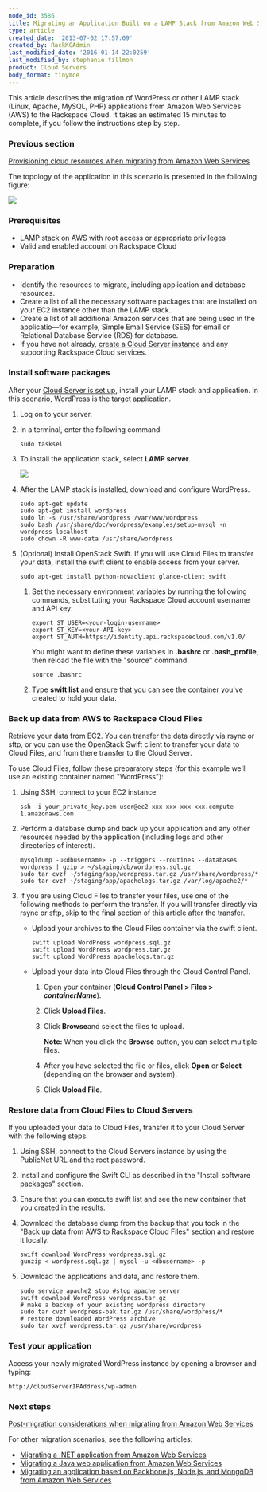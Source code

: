 ```yaml
---
node_id: 3586
title: Migrating an Application Built on a LAMP Stack from Amazon Web Services
type: article
created_date: '2013-07-02 17:57:09'
created_by: RackKCAdmin
last_modified_date: '2016-01-14 22:0259'
last_modified_by: stephanie.fillmon
product: Cloud Servers
body_format: tinymce
---
```


This article describes the migration of WordPress or other LAMP stack
(Linux, Apache, MySQL, PHP) applications from Amazon Web Services (AWS)
to the Rackspace Cloud. It takes an estimated 15 minutes to complete, if
you follow the instructions step by step.

### Previous section

[Provisioning cloud resources when migrating from Amazon Web
Services](http://www.rackspace.com/knowledge_center/article/provisioning-cloud-resources-when-migrating-from-amazon-web-services)

The topology of the application in this scenario is presented in the
following figure:

![](/knowledge_center/sites/default/files/field/image/4.1-1a.jpg)

### Prerequisites

-   LAMP stack on AWS with root access or appropriate privileges
-   Valid and enabled account on Rackspace Cloud

### Preparation

-   Identify the resources to migrate, including application and
    database resources.
-   Create a list of all the necessary software packages that are
    installed on your EC2 instance other than the LAMP stack.
-   Create a list of all additional Amazon services that are being used
    in the applicatio&mdash;for example, Simple Email Service (SES) for email
    or Relational Database Service (RDS) for database.
-   If you have not already, [create a Cloud Server
    instance](/knowledge_center/article/provisioning-cloud-services-to-migrate-from-amazon-web-services)
    and any supporting Rackspace Cloud services.

### Install software packages

After your [Cloud Server is set
up](/knowledge_center/article/provisioning-cloud-services-to-migrate-from-amazon-web-services),
install your LAMP stack and application. In this scenario, WordPress is
the target application.

1.  Log on to your server.
2.  In a terminal, enter the following command:

        sudo tasksel

3.  To install the application stack, select **LAMP server**.

    ![](/knowledge_center/sites/default/files/field/image/4.1-5.png)

4.  After the LAMP stack is installed, download and configure WordPress.

        sudo apt-get update
        sudo apt-get install wordpress
        sudo ln -s /usr/share/wordpress /var/www/wordpress
        sudo bash /usr/share/doc/wordpress/examples/setup-mysql -n wordpress localhost
        sudo chown -R www-data /usr/share/wordpress

5.  (Optional) Install OpenStack Swift. If you will use Cloud Files to
    transfer your data, install the swift client to enable access from
    your server.

        sudo apt-get install python-novaclient glance-client swift

    1.  Set the necessary environment variables by running the following
        commands, substituting your Rackspace Cloud account username and
        API key:

            export ST_USER=<your-login-username>
            export ST_KEY=<your-API-key>
            export ST_AUTH=https://identity.api.rackspacecloud.com/v1.0/

        You might want to define these variables in **.bashrc** or
        **.bash\_profile**, then reload the file with the "source"
        command.

            source .bashrc

    2.  Type **swift list** and ensure that you can see the container
        you've created to hold your data.

### Back up data from AWS to Rackspace Cloud Files

Retrieve your data from EC2. You can transfer the data directly via
rsync or sftp, or you can use the OpenStack Swift client to transfer
your data to Cloud Files, and from there transfer to the Cloud Server.

To use Cloud Files, follow these preparatory steps (for this example
we'll use an existing container named "WordPress"):

1.  Using SSH, connect to your EC2 instance.

        ssh -i your_private_key.pem user@ec2-xxx-xxx-xxx-xxx.compute-1.amazonaws.com

2.  Perform a database dump and back up your application and any other
    resources needed by the application (including logs and other
    directories of interest).

        mysqldump -u<dbusername> -p --triggers --routines --databases wordpress | gzip > ~/staging/db/wordpress.sql.gz
        sudo tar cvzf ~/staging/app/wordpress.tar.gz /usr/share/wordpress/*
        sudo tar cvzf ~/staging/app/apachelogs.tar.gz /var/log/apache2/*

3.  If you are using Cloud Files to transfer your files, use one of the
    following methods to perform the transfer. If you will transfer
    directly via rsync or sftp, skip to the final section of this
    article after the transfer.
    -   Upload your archives to the Cloud Files container via the swift
        client.

            swift upload WordPress wordpress.sql.gz
            swift upload WordPress wordpress.tar.gz
            swift upload WordPress apachelogs.tar.gz

    -   Upload your data into Cloud Files through the Cloud Control
        Panel.
        1.  Open your container (**Cloud Control Panel \> Files \>
            *containerName***).
        2.  Click **Upload Files**.
        3.  Click **Browse**and select the files to upload.

            **Note:** When you click the **Browse** button, you can
            select multiple files.

        4.  After you have selected the file or files, click **Open** or
            **Select** (depending on the browser and system).
        5.  Click **Upload File**.

### Restore data from Cloud Files to Cloud Servers

If you uploaded your data to Cloud Files, transfer it to your Cloud
Server with the following steps.

1.  Using SSH, connect to the Cloud Servers instance by using the
    PublicNet URL and the root password.
2.  Install and configure the Swift CLI as described in the "Install
    software packages" section.
3.  Ensure that you can execute swift list and see the new container
    that you created in the results.
4.  Download the database dump from the backup that you took in the
    "Back up data from AWS to Rackspace Cloud Files" section and restore
    it locally.

        swift download WordPress wordpress.sql.gz
        gunzip < wordpress.sql.gz | mysql -u <dbusername> -p

5.  Download the applications and data, and restore them.

        sudo service apache2 stop #stop apache server
        swift download WordPress wordpress.tar.gz
        # make a backup of your existing wordpress directory
        sudo tar cvzf wordpress-bak.tar.gz /usr/share/wordpress/*
        # restore downloaded WordPress archive
        sudo tar xvzf wordpress.tar.gz /usr/share/wordpress

### Test your application

Access your newly migrated WordPress instance by opening a browser and
typing:

    http://cloudServerIPAddress/wp-admin

### Next steps

[Post-migration considerations when migrating from Amazon Web
Services](http://www.rackspace.com/knowledge_center/article/post-migration-considerations-when-migrating-from-amazon-web-services)

For other migration scenarios, see the following articles:

-   [Migrating a .NET application from Amazon Web
    Services](https://www.rackspace.com/knowledge_center/article/migrating-a-net-application-from-amazon-web-services)
-   [Migrating a Java web application from Amazon Web
    Services](https://www.rackspace.com/knowledge_center/article/migrating-a-java-web-application-from-amazon-web-services)
-   [Migrating an application based on Backbone.js, Node.js, and MongoDB
    from Amazon Web
    Services](https://www.rackspace.com/knowledge_center/article/migrating-an-application-based-on-backbonejs-nodejs-and-mongodb-from-amazon-web-services)


